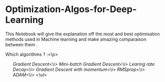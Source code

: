 # Optimization-Algos-for-Deep-Learning

This Notebook  will give the explanation off the most and best optimisation methods used in Machine learning and make amazing comparaison between them .

<p>Which algorithms ? :<\p>
<ul>
<i>Gradient Descent<\i>
<i>Mini-batch Gradient Descent<\i>
<i>Learing rate Decay<\i>
<i>Gradient Descent with momentum<\i>
<i>RMSprop<\i>
<i>ADAM<\i>
<\ul>
